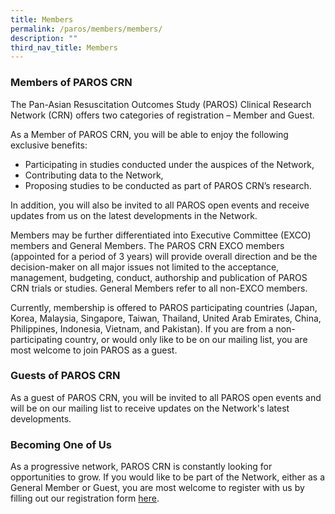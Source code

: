 ```yaml
---
title: Members
permalink: /paros/members/members/
description: ""
third_nav_title: Members
---
```

### Members of PAROS CRN

The Pan-Asian Resuscitation Outcomes Study (PAROS) Clinical Research Network (CRN) offers two categories of registration – Member and Guest.

As a Member of PAROS CRN, you will be able to enjoy the following exclusive benefits:

*   Participating in studies conducted under the auspices of the Network,
*   Contributing data to the Network,
*   Proposing studies to be conducted as part of PAROS CRN’s research.

In addition, you will also be invited to all PAROS open events and receive updates from us on the latest developments in the Network.

Members may be further differentiated into Executive Committee (EXCO) members and General Members. The PAROS CRN EXCO members (appointed for a period of 3 years) will provide overall direction and be the decision-maker on all major issues not limited to the acceptance, management, budgeting, conduct, authorship and publication of PAROS CRN trials or studies. General Members refer to all non-EXCO members.

Currently, membership is offered to PAROS participating countries (Japan, Korea, Malaysia, Singapore, Taiwan, Thailand, United Arab Emirates, China, Philippines, Indonesia, Vietnam, and Pakistan). If you are from a non-participating country, or would only like to be on our mailing list, you are most welcome to join PAROS as a guest.

### Guests of PAROS CRN

As a guest of PAROS CRN, you will be invited to all PAROS open events and will be on our mailing list to receive updates on the Network's latest developments.

### Becoming One of Us

As a progressive network, PAROS CRN is constantly looking for opportunities to grow. If you would like to be part of the Network, either as a General Member or Guest, you are most welcome to register with us by filling out our registration form [here](https://www.scri.edu.sg/wp-content/uploads/2021/01/PAROS_Copy-of-Forms_Registration_2020.xls).